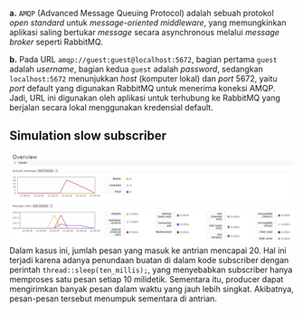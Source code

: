 **a.** `AMQP` (Advanced Message Queuing Protocol) adalah sebuah protokol *open standard* untuk *message-oriented middleware*, yang memungkinkan aplikasi saling bertukar *message* secara asynchronous melalui *message broker* seperti RabbitMQ.

**b.** Pada URL `amqp://guest:guest@localhost:5672`, bagian pertama `guest` adalah *username*, bagian kedua `guest` adalah *password*, sedangkan `localhost:5672` menunjukkan *host* (komputer lokal) dan *port* 5672, yaitu *port* default yang digunakan RabbitMQ untuk menerima koneksi AMQP. Jadi, URL ini digunakan oleh aplikasi untuk terhubung ke RabbitMQ yang berjalan secara lokal menggunakan kredensial default.


## Simulation slow subscriber
![/run-simulation](./images/simulation-one.png)
Dalam kasus ini, jumlah pesan yang masuk ke antrian mencapai 20. Hal ini terjadi karena adanya penundaan buatan di dalam kode subscriber dengan perintah `thread::sleep(ten_millis);`, yang menyebabkan subscriber hanya memproses satu pesan setiap 10 milidetik. Sementara itu, producer dapat mengirimkan banyak pesan dalam waktu yang jauh lebih singkat. Akibatnya, pesan-pesan tersebut menumpuk sementara di antrian.